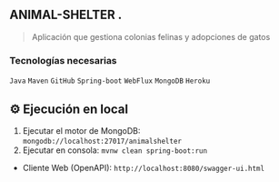 ## ANIMAL-SHELTER .
> Aplicación que gestiona colonias felinas y adopciones de gatos

### Tecnologías necesarias
`Java` `Maven` `GitHub` `Spring-boot` `WebFlux` `MongoDB` `Heroku`

## :gear: Ejecución en local
1. Ejecutar el motor de MongoDB: `mongodb://localhost:27017/animalshelter`
1. Ejecutar en consola: `mvnw clean spring-boot:run`

* Cliente Web (OpenAPI): `http://localhost:8080/swagger-ui.html`